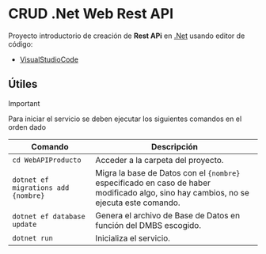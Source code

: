 # CRUD .Net Web Rest API

Proyecto introductorio de creación de **Rest APi** en [.Net](https://dotnet.microsoft.com/es-es/) usando editor de código:

- [VisualStudioCode](https://code.visualstudio.com)

## Útiles

> [!IMPORTANT]
> Para iniciar el servicio se deben ejecutar los siguientes comandos en el orden dado

| Comando                             | Descripción                                                                                                                           |
| ----------------------------------- | ------------------------------------------------------------------------------------------------------------------------------------- |
| `cd WebAPIProducto`                 | Acceder a la carpeta del proyecto.                                                                                                    |
| `dotnet ef migrations add {nombre}` | Migra la base de Datos con el `{nombre}` especificado en caso de haber modificado algo, sino hay cambios, no se ejecuta este comando. |
| `dotnet ef database update`         | Genera el archivo de Base de Datos en función del DMBS escogido.                                                                      |
| `dotnet run`                        | Inicializa el servicio.                                                                                                               |
